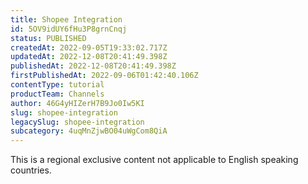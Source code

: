 ```yaml
---
title: Shopee Integration
id: 5OV9idUY6fHu3P8grnCnqj
status: PUBLISHED
createdAt: 2022-09-05T19:33:02.717Z
updatedAt: 2022-12-08T20:41:49.398Z
publishedAt: 2022-12-08T20:41:49.398Z
firstPublishedAt: 2022-09-06T01:42:40.106Z
contentType: tutorial
productTeam: Channels
author: 46G4yHIZerH7B9Jo0Iw5KI
slug: shopee-integration
legacySlug: shopee-integration
subcategory: 4uqMnZjwBO04uWgCom8QiA
---
```



<div class="alert alert-warning" role="alert">This is a regional exclusive content not applicable to English speaking countries.</div>

